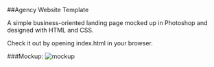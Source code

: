 ##Agency Website Template

A simple business-oriented landing page mocked up in Photoshop and designed with HTML and CSS.

Check it out by opening index.html in your browser.

###Mockup:
![mockup](https://s14.postimg.org/6pctv5yc1/Agency_Web_Template.png)